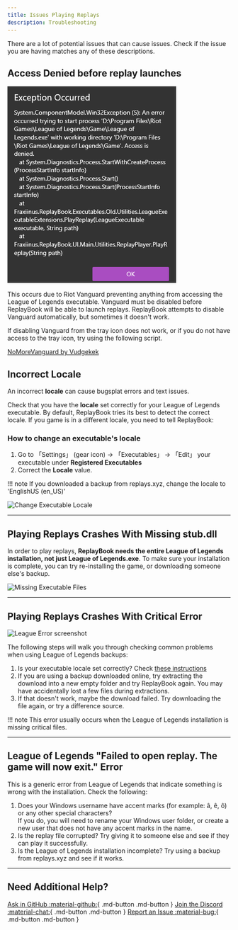```yaml
---
title: Issues Playing Replays
description: Troubleshooting
---
```


There are a lot of potential issues that can cause issues. Check if the issue you are having matches any of these descriptions.

## Access Denied before replay launches

![Access Denied example](../images/troubleshooting/accessDenied_example.png)

This occurs due to Riot Vanguard preventing anything from accessing the League of Legends executable. Vanguard must be disabled before ReplayBook will be able to launch replays. ReplayBook attempts to disable Vanguard automatically, but sometimes it doesn't work.

If disabling Vanguard from the tray icon does not work, or if you do not have access to the tray icon, try using the following script.

[NoMoreVanguard by Vudgekek](https://github.com/Vudgekek/NoMoreVanguard)

## Incorrect Locale

An incorrect **locale** can cause bugsplat errors and text issues.

Check that you have the **locale** set correctly for your League of Legends executable. By default, ReplayBook tries its best to detect the correct locale. If you game is in a different locale, you need to tell ReplayBook:

### How to change an executable's locale

1. Go to 「Settings」 (gear icon) -> 「Executables」 -> 「Edit」 your executable under **Registered Executables**
2. Correct the **Locale** value.

!!! note
    If you downloaded a backup from replays.xyz, change the locale to 'EnglishUS (en_US)'

![Change Executable Locale](../images/troubleshooting/3_change_executable_locale.png)

---

## Playing Replays Crashes With Missing stub.dll

In order to play replays, **ReplayBook needs the entire League of Legends installation, not just League of Legends.exe**. To make sure your installation is complete, you can try re-installing the game, or downloading someone else's backup.

![Missing Executable Files](../images/troubleshooting/4_missing_executable_files.png)

---

## Playing Replays Crashes With Critical Error

![League Error screenshot](../images/troubleshooting/8_league_error.png)

The following steps will walk you through checking common problems when using League of Legends backups:

1. Is your executable locale set correctly? Check [these instructions](#how-to-change-an-executables-locale)
2. If you are using a backup downloaded online, try extracting the download into a new empty folder and try ReplayBook again. You may have accidentally lost a few files during extractions.
3. If that doesn't work, maybe the download failed. Try downloading the file again, or try a difference source.

!!! note
    This error usually occurs when the League of Legends installation is missing critical files.

---

## League of Legends "Failed to open replay. The game will now exit." Error

This is a generic error from League of Legends that indicate something is wrong with the installation. Check the following:

1. Does your Windows username have accent marks (for example: â, ê, ô) or any other special characters?  
If you do, you will need to rename your Windows user folder, or create a new user that does not have any accent marks in the name.
2. Is the replay file corrupted? Try giving it to someone else and see if they can play it successfully.
3. Is the League of Legends installation incomplete? Try using a backup from replays.xyz and see if it works.

---

## Need Additional Help?

[Ask in GitHub :material-github:](https://github.com/fraxiinus/ReplayBook/discussions){ .md-button .md-button }
[Join the Discord :material-chat:](https://discord.gg/c33Rc5J){ .md-button .md-button }
[Report an Issue :material-bug:](https://github.com/fraxiinus/ReplayBook/issues/new/choose){ .md-button .md-button }
